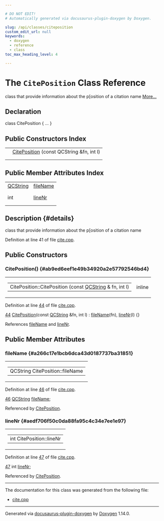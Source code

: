 ```yaml
---

# DO NOT EDIT!
# Automatically generated via docusaurus-plugin-doxygen by Doxygen.

slug: /api/classes/citeposition
custom_edit_url: null
keywords:
  - doxygen
  - reference
  - class
toc_max_heading_level: 4

---
```


<div class="doxyPage">

# The `CitePosition` Class Reference

<p>class that provide information about the p[osition of a citation name <a href="#details">More...</a></p>

## Declaration

<div class="doxyDeclaration">
class CitePosition { ... }
</div>

## Public Constructors Index

<table class="doxyMembersIndex">

<tr class="doxyMemberIndexItem">
<td class="doxyMemberIndexItemType" align="left" valign="top"></td>
<td class="doxyMemberIndexItemName" align="left" valign="top"><a href="#ab9ed6eef1e49b34920a2e57792546bd4">CitePosition</a> (const QCString &amp;fn, int l)</td>
</tr>
<tr class="doxyMemberIndexDescription">
<td class="doxyMemberIndexDescriptionLeft"></td>
<td class="doxyMemberIndexDescriptionRight">
</td>
</tr>
<tr class="doxyMemberIndexSeparator">
<td class="doxyMemberIndexSeparator" colspan="2"></td>
</tr>

</table>

## Public Member Attributes Index

<table class="doxyMembersIndex">

<tr class="doxyMemberIndexItem">
<td class="doxyMemberIndexItemType" align="left" valign="top"><a href="/web-doxygen/docs/api/classes/qcstring">QCString</a></td>
<td class="doxyMemberIndexItemName" align="left" valign="top"><a href="#a266c17e1bcb6dca43d0187737ba31851">fileName</a></td>
</tr>
<tr class="doxyMemberIndexDescription">
<td class="doxyMemberIndexDescriptionLeft"></td>
<td class="doxyMemberIndexDescriptionRight">
</td>
</tr>
<tr class="doxyMemberIndexSeparator">
<td class="doxyMemberIndexSeparator" colspan="2"></td>
</tr>

<tr class="doxyMemberIndexItem">
<td class="doxyMemberIndexItemType" align="left" valign="top">int</td>
<td class="doxyMemberIndexItemName" align="left" valign="top"><a href="#aedf706f50c0da88fa95c4c34e7ee1e97">lineNr</a></td>
</tr>
<tr class="doxyMemberIndexDescription">
<td class="doxyMemberIndexDescriptionLeft"></td>
<td class="doxyMemberIndexDescriptionRight">
</td>
</tr>
<tr class="doxyMemberIndexSeparator">
<td class="doxyMemberIndexSeparator" colspan="2"></td>
</tr>

</table>

## Description {#details}

<p>class that provide information about the p[osition of a citation name</p>

<p>Definition at line 41 of file <a href="/web-doxygen/docs/api/files/src/cite-cpp">cite.cpp</a>.</p>

<div class="doxySectionDef">

## Public Constructors

### CitePosition() {#ab9ed6eef1e49b34920a2e57792546bd4}

<div class="doxyMemberItem">
<div class="doxyMemberProto">
<table class="doxyMemberLabels">
<tr class="doxyMemberLabels">
<td class="doxyMemberLabelsLeft">
<table class="doxyMemberName">
<tr>
<td class="doxyMemberName">CitePosition::CitePosition (const <a href="/web-doxygen/docs/api/classes/qcstring">QCString</a> &amp; fn, int l)</td>
</tr>
</table>
</td>
<td class="doxyMemberLabelsRight">
<span class="doxyMemberLabels">
<span class="doxyMemberLabel inline">inline</span>
</span>
</td>
</tr>
</table>
</div>
<div class="doxyMemberDoc">


<p>Definition at line <a href="/web-doxygen/docs/api/files/src/cite-cpp/#l00044">44</a> of file <a href="/web-doxygen/docs/api/files/src/cite-cpp">cite.cpp</a>.</p>

<div class="doxyProgramListing">

<div class="doxyCodeLine"><span class="doxyLineNumber"><a href="#ab9ed6eef1e49b34920a2e57792546bd4">44</a></span><span class="doxyLineContent"><span class="doxyHighlight">    <a href="#ab9ed6eef1e49b34920a2e57792546bd4">CitePosition</a>(</span><span class="doxyHighlightKeyword">const</span><span class="doxyHighlight"> <a href="/web-doxygen/docs/api/classes/qcstring">QCString</a> &amp;fn, </span><span class="doxyHighlightKeywordType">int</span><span class="doxyHighlight"> l) : <a href="#a266c17e1bcb6dca43d0187737ba31851">fileName</a>(fn), <a href="#aedf706f50c0da88fa95c4c34e7ee1e97">lineNr</a>(l) {}</span></span></div>

</div>


References <a href="#a266c17e1bcb6dca43d0187737ba31851">fileName</a> and <a href="#aedf706f50c0da88fa95c4c34e7ee1e97">lineNr</a>.
</div>
</div>

</div>

<div class="doxySectionDef">

## Public Member Attributes

### fileName {#a266c17e1bcb6dca43d0187737ba31851}

<div class="doxyMemberItem">
<div class="doxyMemberProto">
<table class="doxyMemberLabels">
<tr class="doxyMemberLabels">
<td class="doxyMemberLabelsLeft">
<table class="doxyMemberName">
<tr>
<td class="doxyMemberName">QCString CitePosition::fileName</td>
</tr>
</table>
</td>
</tr>
</table>
</div>
<div class="doxyMemberDoc">


<p>Definition at line <a href="/web-doxygen/docs/api/files/src/cite-cpp/#l00046">46</a> of file <a href="/web-doxygen/docs/api/files/src/cite-cpp">cite.cpp</a>.</p>

<div class="doxyProgramListing">

<div class="doxyCodeLine"><span class="doxyLineNumber"><a href="#a266c17e1bcb6dca43d0187737ba31851">46</a></span><span class="doxyLineContent"><span class="doxyHighlight">    <a href="/web-doxygen/docs/api/classes/qcstring">QCString</a>    <a href="#a266c17e1bcb6dca43d0187737ba31851">fileName</a>;</span></span></div>

</div>


Referenced by <a href="#ab9ed6eef1e49b34920a2e57792546bd4">CitePosition</a>.
</div>
</div>

### lineNr {#aedf706f50c0da88fa95c4c34e7ee1e97}

<div class="doxyMemberItem">
<div class="doxyMemberProto">
<table class="doxyMemberLabels">
<tr class="doxyMemberLabels">
<td class="doxyMemberLabelsLeft">
<table class="doxyMemberName">
<tr>
<td class="doxyMemberName">int CitePosition::lineNr</td>
</tr>
</table>
</td>
</tr>
</table>
</div>
<div class="doxyMemberDoc">


<p>Definition at line <a href="/web-doxygen/docs/api/files/src/cite-cpp/#l00047">47</a> of file <a href="/web-doxygen/docs/api/files/src/cite-cpp">cite.cpp</a>.</p>

<div class="doxyProgramListing">

<div class="doxyCodeLine"><span class="doxyLineNumber"><a href="#aedf706f50c0da88fa95c4c34e7ee1e97">47</a></span><span class="doxyLineContent"><span class="doxyHighlight">    </span><span class="doxyHighlightKeywordType">int</span><span class="doxyHighlight">         <a href="#aedf706f50c0da88fa95c4c34e7ee1e97">lineNr</a>;</span></span></div>

</div>


Referenced by <a href="#ab9ed6eef1e49b34920a2e57792546bd4">CitePosition</a>.
</div>
</div>

</div>

<hr/>

<p>The documentation for this class was generated from the following file:</p>

<ul>
<li><a href="/web-doxygen/docs/api/files/src/cite-cpp">cite.cpp</a></li>
</ul>

<hr/>

<p class="doxyGeneratedBy">Generated via <a href="https://github.com/xpack/docusaurus-plugin-doxygen">docusaurus-plugin-doxygen</a> by <a href="https://www.doxygen.nl">Doxygen</a> 1.14.0.</p>

</div>
